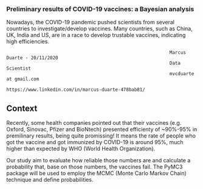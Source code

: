 ### Preliminary results of COVID-19 vaccines: a Bayesian analysis

Nowadays, the COVID-19 pandemic pushed scientists from several countries to investigate/develop vaccines. Many countries, such as China, UK, India and US, are in a race to develop trustable vaccines, indicating high efficiencies.

                                                                Marcus Duarte - 20/11/2020
                                                                Data Scientist
                                                                mvcduarte at gmail.com    
                                                                https://www.linkedin.com/in/marcus-duarte-478bab81/    
## Context

Recently, some health companies pointed out that their vaccines (e.g. Oxford, Sinovac, Pfizer and BioNtech) presented efficienty of ~90%-95% in premilinary results, being quite promissing! It means the rate of people who got the vaccine and got immunized by COVID-19 is around 95%, much higher than expected by WHO (World Health Organization).

Our study aim to evaluate how reliable those numbers are and calculate a probability that, base on those numbers, the vaccines fail. The PyMC3 package will be used to employ the MCMC (Monte Carlo Markov Chain) technique and define probabilities.
